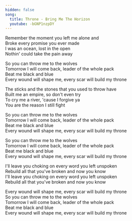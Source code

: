 ```yaml
---    
hidden: false    
song:    
  title: Throne - Bring Me The Horizon  
  youtube: -bGNP1nzpDY  
---    
```

    
Remember the moment you left me alone and  
Broke every promise you ever made  
I was an ocean, lost in the open  
Nothin' could take the pain away  
  
So you can throw me to the wolves  
Tomorrow I will come back, leader of the whole pack  
Beat me black and blue  
Every wound will shape me, every scar will build my throne  
  
The sticks and the stones that you used to throw have  
Built me an empire, so don't even try  
To cry me a river, 'cause I forgive ya  
You are the reason I still fight  
  
So you can throw me to the wolves  
Tomorrow I will come back, leader of the whole pack  
Beat me black and blue  
Every wound will shape me, every scar will build my throne  
  
So you can throw me to the wolves  
Tomorrow I will come back, leader of the whole pack  
Beat me black and blue  
Every wound will shape me, every scar will build my throne  
  
I'll leave you choking on every word you left unspoken  
Rebuild all that you've broken and now you know  
I'll leave you choking on every word you left unspoken  
Rebuild all that you've broken and now you know  
  
Every wound will shape me, every scar will build my throne  
So you can throw me to the wolves  
Tomorrow I will come back, leader of the whole pack  
Beat me black and blue  
Every wound will shape me, every scar will build my throne  
